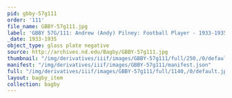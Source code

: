 ```yaml
---
pid: gbby-57g111
order: '111'
file_name: GBBY-57g111.jpg
label: 'GBBY 57G/111: Andrew (Andy) Pilney: Football Player - 1933-1935'
_date: 1933-1935
object_type: glass plate negative
source: http://archives.nd.edu/Bagby/GBBY-57g111.jpg
thumbnail: "/img/derivatives/iiif/images/GBBY-57g111/full/250,/0/default.jpg"
manifest: "/img/derivatives/iiif/images/GBBY-57g111/manifest.json"
full: "/img/derivatives/iiif/images/GBBY-57g111/full/1140,/0/default.jpg"
layout: bagby_item
collection: bagby
---
```

